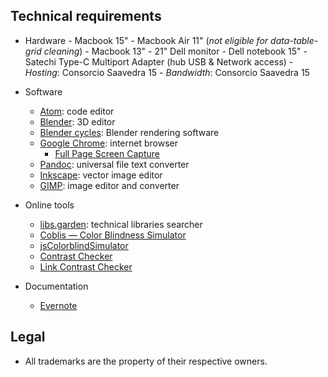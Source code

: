 ## Technical requirements ##

* Hardware
      - Macbook 15"
      - Macbook Air 11" (_not eligible for data-table-grid cleaning_)
      - Macbook 13"
      - 21" Dell monitor
      - Dell notebook 15"
      - Satechi Type-C Multiport Adapter (hub USB & Network access)
      - _Hosting_: Consorcio Saavedra 15
      - _Bandwidth_: Consorcio Saavedra 15
* Software
     - [Atom](http://atom.io/): code editor
     - [Blender](https://blender.org): 3D editor
     - [Blender cycles](https://www.cycles-renderer.org/): Blender rendering software
     - [Google Chrome](https://www.google.com/intl/es-419/chrome/): internet browser
          - [Full Page Screen Capture](https://chrome.google.com/webstore/detail/full-page-screen-capture/fdpohaocaechififmbbbbbknoalclacl)
     - [Pandoc](https://pandoc.org/installing.html): universal file text converter
     - [Inkscape](https://inkscape.org/release/): vector image editor
     - [GIMP](https://www.gimp.org/): image editor and converter

* Online tools
     - [libs.garden](https://libs.garden/): technical libraries searcher
     - [Coblis — Color Blindness Simulator](https://www.color-blindness.com/coblis-color-blindness-simulator/)
     - [jsColorblindSimulator]()
     - [Contrast Checker](https://webaim.org/resources/contrastchecker/)
     - [Link Contrast Checker](https://webaim.org/resources/linkcontrastchecker/)
     
* Documentation
     - [Evernote](https://evernote.com)
     
## Legal ##

* All trademarks are the property of their respective owners.
